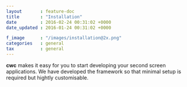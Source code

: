 ```yaml
---
layout       : feature-doc
title        : "Installation"
date         : 2016-02-24 00:31:02 +0000
date_updated : 2016-01-24 00:31:02 +0000

f_image      : "/images/installation@2x.png"
categories   : general
tax 	     : general
---
```

**cwc** makes it easy for you to start developing your second screen applications. We have developed the framework so that minimal setup is required but hightly customisable.
<!--more-->
<!--


## Introduction
There are many ways to install Foundation, but if you're just getting started, we have a few suggestions.

### Package Managers
There are many ways to install Foundation, but if you're just getting started, we have a few suggestions.

+ Node:
{% highlight bash linenos %}
  npm install foundation-sites
{% endhighlight %}

+ Bower:
{% highlight bash linenos %}
  bower install foundation-sites
{% endhighlight %}

+ Github:
{% highlight bash linenos %}
  git add zurb:foundation-sites
{% endhighlight %}


## Package Contents
Here's what comes in the package.

{% highlight javascript linenos %}
master
|-- chameleon_web_controller
|    |-- display
|    |    |-- php
|    |    |-- settings
|    |    |-- php
|    |    |-- settings
|    +-- controller
|    |    |-- php
|    |    |-- settings
|    |    |-- php
|    |    |-- settings
|    +-- server
|    |    |-- php
|    |    |-- settings
|    |    |-- php
|    |    |-- settings
|    +-- server
|    |    |-- php
|    |    |-- settings
|    |    |-- php
|    |    |-- settings
+-- public
  |-- css
  |-- images
  +-- scripts
{% endhighlight %}

2. **chameleon_web_controller** - You can have properly indented paragraphs within list items. Notice the blank line above

3. **display** - You can have properly indented paragraphs within list items. Notice the blank line above

8. **controller** - You can have properly indented paragraphs within list items. Notice the blank line above
 -->